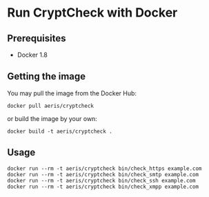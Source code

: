 # Run CryptCheck with Docker

## Prerequisites

* Docker 1.8

## Getting the image

You may pull the image from the Docker Hub:

```
docker pull aeris/cryptcheck
```

or build the image by your own:

```
docker build -t aeris/cryptcheck .
```

## Usage

```
docker run --rm -t aeris/cryptcheck bin/check_https example.com
docker run --rm -t aeris/cryptcheck bin/check_smtp example.com
docker run --rm -t aeris/cryptcheck bin/check_ssh example.com
docker run --rm -t aeris/cryptcheck bin/check_xmpp example.com
```
